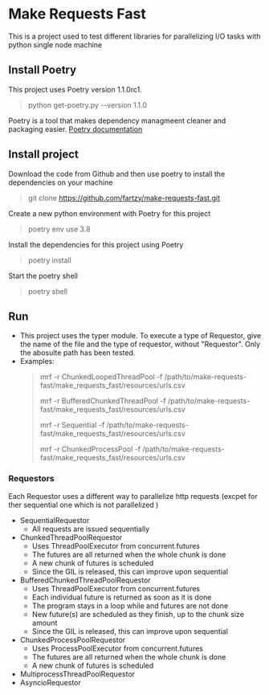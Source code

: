 
# Make Requests Fast
  This is a project used to test different libraries for parallelizing I/O tasks with python single node machine


## Install Poetry
This project uses Poetry version 1.1.0rc1.  
   > python get-poetry.py --version 1.1.0

Poetry is a tool that makes dependency managmeent cleaner and packaging easier.  [Poetry documentation](https://python-poetry.org/docs/)


## Install project
Download the code from Github and then use poetry to install the dependencies on your machine
   > git clone https://github.com/fartzy/make-requests-fast.git

Create a new python environment with Poetry for this project 
   > poetry env use 3.8

Install the dependencies for this project using Poetry 
   > poetry install 

Start the poetry shell 
   > poetry shell 

## Run 
* This project uses the typer module. To execute a type of Requestor, give the name of the file and the type of requestor, without "Requestor". Only the abosulte path has been tested. 
* Examples: 
    >  mrf -r ChunkedLoopedThreadPool -f /path/to/make-requests-fast/make_requests_fast/resources/urls.csv   
    >
    >  mrf -r BufferedChunkedThreadPool -f /path/to/make-requests-fast/make_requests_fast/resources/urls.csv 
    >
    >  mrf -r Sequential -f /path/to/make-requests-fast/make_requests_fast/resources/urls.csv 
    > 
    >  mrf -r ChunkedProcessPool -f /path/to/make-requests-fast/make_requests_fast/resources/urls.csv 


### Requestors
Each Requestor uses a different way to parallelize http requests (excpet for ther sequential one which is not parallelized )
* SequentialRequestor
   - All requests are issued sequentially 
* ChunkedThreadPoolRequestor
   - Uses ThreadPoolExecutor from concurrent.futures
   - The futures are all returned when the whole chunk is done
   - A new chunk of futures is scheduled 
   - Since the GIL is released, this can improve upon sequential 
* BufferedChunkedThreadPoolRequestor
   - Uses ThreadPoolExecutor from concurrent.futures 
   - Each individual future is returned as soon as it is done
   - The program stays in a loop while and futures are not done
   - New future(s) are scheduled as they finish, up to the chunk size amount
   - Since the GIL is released, this can improve upon sequential 
* ChunkedProcessPoolRequestor
   - Uses ProcessPoolExecutor from concurrent.futures 
   - The futures are all returned when the whole chunk is done
   - A new chunk of futures is scheduled 
* MultiprocessThreadPoolRequestor
* AsyncioRequestor 


